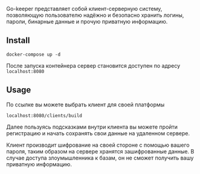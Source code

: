 Go-keeper представляет собой клиент-серверную систему, позволяющую пользователю надёжно и 
безопасно хранить логины, пароли, бинарные данные и прочую приватную информацию. 

## Install

`docker-compose up -d`

После запуска контейнера сервер становится доступен по адресу  
`localhost:8080`


## Usage
По ссылке вы можете выбрать клиент для своей платформы

`localhost:8080/clients/build`  

Далее пользуясь подсказками внутри клиента вы можете пройти регистрацию и начать сохранять свои данные на удаленном сервере.

Клиент производит шифрование на своей стороне с помощью вашего пароля, таким образом на сервере хранятся зашифрованные данные. В случае доступа злоумышленника к базам, он не сможет получить вашу приватную информацию.